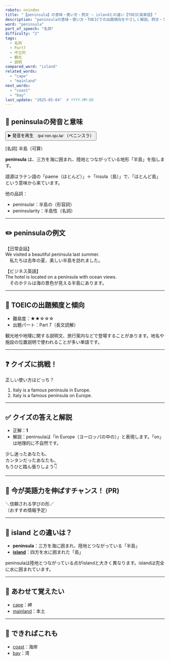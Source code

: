 ```yaml
---
robots: noindex
title: "【peninsula】の意味・使い方・例文 ― islandとの違い【TOEIC英単語】"
description: "peninsulaの意味・使い方・TOEICでの出題傾向をやさしく解説。例文・クイズ付きでislandとの違いもわかりやすく学べます。"
word: "peninsula"
part_of_speech: "名詞"
difficulty: "2"
tags:
  - 名詞
  - Part7
  - 中立的
  - 観光
  - 説明
compared_word: "island"
related_words:
  - "cape"
  - "mainland"
next_words:
  - "coast"
  - "bay"
last_update: "2025-05-04"  # YYYY-MM-DD
---
```


## 🔰 peninsulaの発音と意味

<button class="play-audio" onclick="playTTS('peninsula')">
  <span class="play-audio-main">
    ▶️ 発音を再生　/pəˈnɪn.sjʊ.lə/
  </span>
  <span class="play-audio-sub">
    （ペニンスラ）
  </span>
</button>

[名詞] 半島（可算）

**peninsula** は、三方を海に囲まれ、陸地とつながっている地形「半島」を指します。

語源はラテン語の「paene（ほとんど）」＋「insula（島）」で、「ほとんど島」という意味から来ています。

他の品詞：  
- peninsular：半島の（形容詞）
- peninsularity：半島性（名詞）

---

## ✏️ peninsulaの例文

【日常会話】  
We visited a beautiful peninsula last summer.  
　私たちは去年の夏、美しい半島を訪れました。

【ビジネス英語】  
The hotel is located on a peninsula with ocean views.  
　そのホテルは海の景色が見える半島にあります。

---

## 🎯 TOEICの出題頻度と傾向

- 難易度：★★☆☆☆
- 出題パート：Part 7（長文読解）

観光地や地理に関する説明文、旅行案内などで登場することがあります。地名や施設の位置説明で使われることが多い単語です。

---

## ❓ クイズに挑戦！

正しい使い方はどっち？

1. Italy is a famous peninsula in Europe.  
2. Italy is a famous peninsula on Europe.

---

## ✅ クイズの答えと解説

- 正解：**1**
- 解説：peninsulaは「in Europe（ヨーロッパの中の）」と表現します。「on」は地理的に不自然です。

少し迷ったあなたも、  
カンタンだったあなたも、  
もうひと踏ん張りしよう👇️

---

## 🚀 今が英語力を伸ばすチャンス！ (PR)

<div class="info-center">
＼信頼される学びの形／<br>  
（おすすめ情報予定）
</div>

---

## 🤔  island との違いは？

- **peninsula**：三方を海に囲まれ、陸地とつながっている「半島」
- **[island](/island)**：四方を水に囲まれた「島」

peninsulaは陸地とつながっている点がislandと大きく異なります。islandは完全に水に囲まれています。

---

## 🧩 あわせて覚えたい

- [cape](/cape)：岬
- [mainland](/mainland)：本土

---

## 📖 できればこれも

- [coast](/coast)：海岸
- [bay](/bay)：湾

<!-- cvid: aid04_bid44 -->
